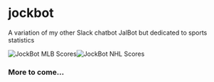 # jockbot
A variation of my other Slack chatbot JalBot but dedicated to sports statistics

![JockBot MLB Scores](https://jalspace.nyc3.cdn.digitaloceanspaces.com/jockbot_mlb.png)![JockBot NHL Scores](https://jalspace.nyc3.cdn.digitaloceanspaces.com/jockbot_nhl.png)

### More to come...

